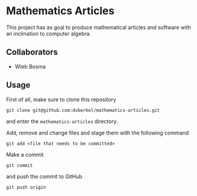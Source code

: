 # Mathematics Articles
This project has as goal to produce mathematical articles and software
with an inclination to computer algebra.

## Collaborators

* Wieb Bosma

## Usage
First of all, make sure to clone this repository

```
git clone git@github.com:dvberkel/mathematics-articles.git
```

and enter the `mathematics-articles` directory.

Add, remove and change files and stage them with the following command

```
git add <file that needs to be committed>
```

Make a commit

```
git commit
```

and push the commit to GitHub

```
git push origin
```


